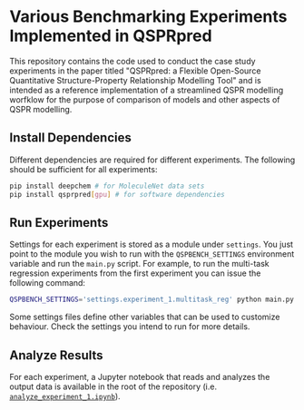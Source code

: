 # Various Benchmarking Experiments Implemented in QSPRpred

This repository contains the code used to conduct the case study experiments in the paper titled "QSPRpred: a Flexible Open-Source Quantitative Structure-Property Relationship Modelling Tool" and is intended as a reference implementation of a streamlined QSPR modelling worfklow for the purpose of comparison of models and other aspects of QSPR modelling.

## Install Dependencies

Different dependencies are required for different experiments. The following should be sufficient for all experiments:

```bash
pip install deepchem # for MoleculeNet data sets
pip install qsprpred[gpu] # for software dependencies
```

## Run Experiments

Settings for each experiment is stored as a module under `settings`. You just point to the module you wish to run with the `QSPBENCH_SETTINGS` environment variable and run the `main.py` script. For example, to run the multi-task regression experiments from the first experiment you can issue the following command:

```bash
QSPBENCH_SETTINGS='settings.experiment_1.multitask_reg' python main.py
```

Some settings files define other variables that can be used to customize behaviour. Check the settings you intend to run for more details.

## Analyze Results

For each experiment, a Jupyter notebook that reads and analyzes the output data is available in the root of the repository (i.e. [`analyze_experiment_1.ipynb`](analyze_experiment_1.ipynb)).
